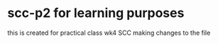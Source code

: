 # scc-p2 for learning purposes
this is created for practical class wk4 SCC
making changes to the file
